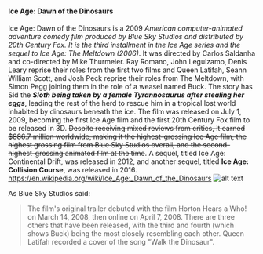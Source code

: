 #### Ice Age: Dawn of the Dinosaurs
Ice Age: Dawn of the Dinosaurs is a 2009 *American computer-animated adventure comedy film produced by Blue Sky Studios and distributed by 20th Century Fox. It is the third installment in the Ice Age series and the sequel to Ice Age: The Meltdown (2006)*. It was directed by Carlos Saldanha and co-directed by Mike Thurmeier. Ray Romano, John Leguizamo, Denis Leary reprise their roles from the first two films and Queen Latifah, Seann William Scott, and Josh Peck reprise their roles from The Meltdown, with Simon Pegg joining them in the role of a weasel named Buck. The story has Sid the **_Sloth being taken by a female Tyrannosaurus after stealing her eggs_**, leading the rest of the herd to rescue him in a tropical lost world inhabited by dinosaurs beneath the ice. The film was released on July 1, 2009, becoming the first Ice Age film and the first 20th Century Fox film to be released in 3D. ~~Despite receiving mixed reviews from critics, it earned $886.7 million worldwide, making it the highest-grossing Ice Age film, the highest grossing film from Blue Sky Studios overall, and the second-highest-grossing animated film at the time~~. A sequel, titled Ice Age: Continental Drift, was released in 2012, and another sequel, titled **Ice Age: Collision Course**, was released in 2016.
https://en.wikipedia.org/wiki/Ice_Age:_Dawn_of_the_Dinosaurs
![alt text](https://st.kp.yandex.net/im/poster/1/1/3/kinopoisk.ru-Ice-Age_3A-Dawn-of-the-Dinosaurs-1136610.jpg "Cover")

As Blue Sky Studios said:
>The film's original trailer debuted with the film Horton Hears a Who! on March 14, 2008, then online on April 7, 2008. There are three others that have been released, with the third and fourth (which shows Buck) being the most closely resembling each other. Queen Latifah recorded a cover of the song "Walk the Dinosaur".
